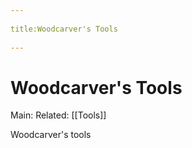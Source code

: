 --- 
title:Woodcarver's Tools 
---
# Woodcarver's Tools
Main:
Related: [[Tools]]

Woodcarver's tools
